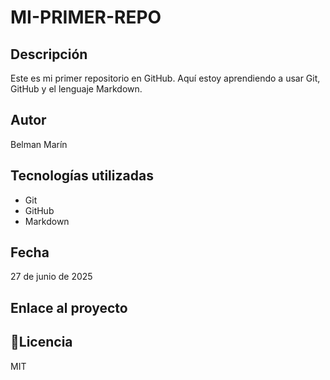 # MI-PRIMER-REPO


## Descripción
Este es mi primer repositorio en GitHub. Aquí estoy aprendiendo a usar Git, GitHub y el lenguaje Markdown.

## Autor
Belman Marín

## Tecnologías utilizadas
- Git
- GitHub
- Markdown

## Fecha
27 de junio de 2025

##  Enlace al proyecto


## 📝Licencia
MIT
